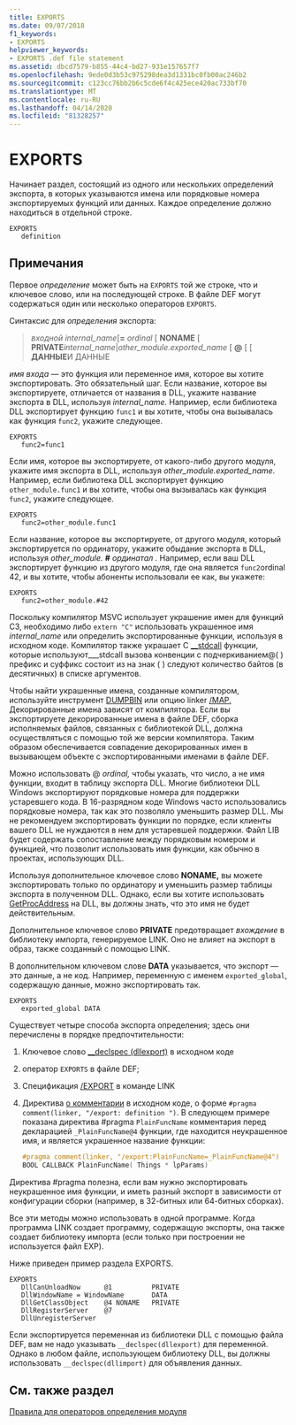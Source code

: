 ```yaml
---
title: EXPORTS
ms.date: 09/07/2018
f1_keywords:
- EXPORTS
helpviewer_keywords:
- EXPORTS .def file statement
ms.assetid: dbcd7579-b855-44c4-bd27-931e157657f7
ms.openlocfilehash: 9ede0d3b53c975298dea3d1331bc0fb00ac246b2
ms.sourcegitcommit: c123cc76bb2b6c5cde6f4c425ece420ac733bf70
ms.translationtype: MT
ms.contentlocale: ru-RU
ms.lasthandoff: 04/14/2020
ms.locfileid: "81328257"
---
```

# <a name="exports"></a>EXPORTS

Начинает раздел, состоящий из одного или нескольких определений экспорта, в которых указываются имена или порядковые номера экспортируемых функций или данных. Каждое определение должно находиться в отдельной строке.

```DEF
EXPORTS
   definition
```

## <a name="remarks"></a>Примечания

Первое *определение* может быть на `EXPORTS` той же строке, что и ключевое слово, или на последующей строке. В файле DEF могут содержаться один или несколько операторов `EXPORTS`.

Синтаксис для *определения* экспорта:

> *входной internal_name*\[__=__ _ordinal_ \[ **NONAME** \[ **PRIVATE***internal_name*|*other_module.exported_name* \[ **\@** \[ \[ **ДАННЫЕ**И ДАННЫЕ

*имя входа* — это функция или переменное имя, которое вы хотите экспортировать. Это обязательный шаг. Если название, которое вы экспортируете, отличается от названия в DLL, укажите название экспорта в DLL, используя *internal_name.* Например, если библиотека DLL экспортирует функцию `func1` и вы хотите, чтобы она вызывалась как функция `func2`, укажите следующее.

```DEF
EXPORTS
   func2=func1
```

Если имя, которое вы экспортируете, от какого-либо другого модуля, укажите имя экспорта в DLL, используя *other_module.exported_name.* Например, если библиотека DLL экспортирует функцию `other_module.func1` и вы хотите, чтобы она вызывалась как функция `func2`, укажите следующее.

```DEF
EXPORTS
   func2=other_module.func1
```

Если название, которое вы экспортируете, от другого модуля, который экспортируется по ординатору, укажите обыдание экспорта в DLL, используя *other_module.* __#__ *ординатал .* Например, если ваш DLL экспортирует функцию из другого модуля, где она является `func2`ordinal 42, и вы хотите, чтобы абоненты использовали ее как, вы укажете:

```DEF
EXPORTS
   func2=other_module.#42
```

Поскольку компилятор MSVC использует украшение имен для функций СЗ, необходимо либо `extern "C"` использовать украшенное имя *internal_name* или определить экспортированные функции, используя в исходном коде. Компилятор также украшает C [__stdcall](../../cpp/stdcall.md) функции, которые используют\___stdcall вызова конвенции с подчеркиванием\@( ) префикс и суффикс состоит из на знак ( ) следуют количество байтов (в десятичных) в списке аргументов.

Чтобы найти украшенные имена, созданные компилятором, используйте инструмент [DUMPBIN](dumpbin-reference.md) или опцию linker [/MAP.](map-generate-mapfile.md) Декорированные имена зависят от компилятора. Если вы экспортируете декорированные имена в файле DEF, сборка исполняемых файлов, связанных с библиотекой DLL, должна осуществляться с помощью той же версии компилятора. Таким образом обеспечивается совпадение декорированных имен в вызывающем объекте с экспортированными именами в файле DEF.

Можно использовать \@ *ordinal,* чтобы указать, что число, а не имя функции, входит в таблицу экспорта DLL. Многие библиотеки DLL Windows экспортируют порядковые номера для поддержки устаревшего кода. В 16-разрядном коде Windows часто использовались порядковые номера, так как это позволяло уменьшить размер DLL. Мы не рекомендуем экспортировать функции по порядке, если клиенты вашего DLL не нуждаются в нем для устаревшей поддержки. Файл LIB будет содержать сопоставление между порядковым номером и функцией, что позволит использовать имя функции, как обычно в проектах, использующих DLL.

Используя дополнительное ключевое слово **NONAME,** вы можете экспортировать только по ординатору и уменьшить размер таблицы экспорта в полученном DLL. Однако, если вы хотите использовать [GetProcAddress](/windows/win32/api/libloaderapi/nf-libloaderapi-getprocaddress) на DLL, вы должны знать, что это имя не будет действительным.

Дополнительное ключевое слово **PRIVATE** предотвращает *вхождение* в библиотеку импорта, генерируемое LINK. Оно не влияет на экспорт в образ, также созданный с помощью LINK.

В дополнительном ключевом слове **DATA** указывается, что экспорт — это данные, а не код. Например, переменную с именем `exported_global`, содержащую данные, можно экспортировать так.

```DEF
EXPORTS
   exported_global DATA
```

Существует четыре способа экспорта определения; здесь они перечислены в порядке предпочтительности:

1. Ключевое слово [__declspec (dllexport)](../../cpp/dllexport-dllimport.md) в исходном коде

1. оператор `EXPORTS` в файле DEF;

1. Спецификация [/EXPORT](export-exports-a-function.md) в команде LINK

1. Директива [о комментарии](../../preprocessor/comment-c-cpp.md) в исходном коде, о форме `#pragma comment(linker, "/export: definition ")`. В следующем примере показана директива #pragma `PlainFuncName` комментария перед декларацией `_PlainFuncName@4` функции, где находится неукрашенное имя, и является украшенное название функции:

    ```cpp
    #pragma comment(linker, "/export:PlainFuncName=_PlainFuncName@4")
    BOOL CALLBACK PlainFuncName( Things * lpParams)
    ```

Директива #pragma полезна, если вам нужно экспортировать неукрашенное имя функции, и иметь разный экспорт в зависимости от конфигурации сборки (например, в 32-битных или 64-битных сборках).

Все эти методы можно использовать в одной программе. Когда программа LINK создает программу, содержащую экспорты, она также создает библиотеку импорта (если только при построении не используется файл EXP).

Ниже приведен пример раздела EXPORTS.

```DEF
EXPORTS
   DllCanUnloadNow      @1          PRIVATE
   DllWindowName = WindowName       DATA
   DllGetClassObject    @4 NONAME   PRIVATE
   DllRegisterServer    @7
   DllUnregisterServer
```

Если экспортируется переменная из библиотеки DLL с помощью файла DEF, вам не надо указывать `__declspec(dllexport)` для переменной. Однако в любом файле, использующем библиотеку DLL, вы должны использовать `__declspec(dllimport)` для объявления данных.

## <a name="see-also"></a>См. также раздел

[Правила для операторов определения модуля](rules-for-module-definition-statements.md)

